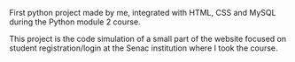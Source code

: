 First python project made by me, integrated with HTML, CSS and MySQL during the Python module 2 course.

This project is the code simulation of a small part of the website focused on student registration/login at the Senac institution where I took the course.
